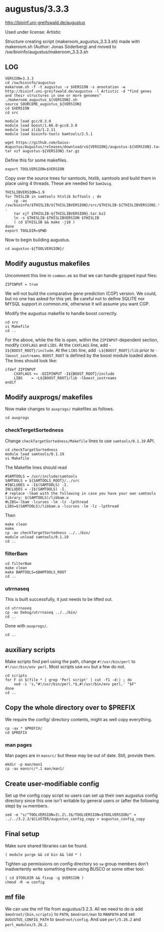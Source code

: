augustus/3.3.3
========================

<http://bioinf.uni-greifswald.de/augustus>

Used under license:
Artistic

Structure creating script (makeroom_augustus_3.3.3.sh) made with makeroom.sh (Author: Jonas Söderberg) and moved to /sw/bioinfo/augustus/makeroom_3.3.3.sh


LOG
---

    VERSION=3.3.3
    cd /sw/bioinfo/augustus
    makeroom.sh -f -t augustus -v $VERSION -s annotation -w http://bioinf.uni-greifswald.de/augustus -l Artistic -d "find genes and their structures in one or more genomes"
    ./makeroom_augustus_${VERSION}.sh
    source SOURCEME_augustus_${VERSION}
    cd $VERSION
    cd src

    module load gcc/8.3.0
    module load boost/1.66.0-gcc8.3.0
    module load zlib/1.2.11
    module load bioinfo-tools bamtools/2.5.1

    wget https://github.com/Gaius-Augustus/Augustus/releases/download/v${VERSION}/augustus-${VERSION}.tar.gz
    tar xzf augustus-${VERSION}.tar.gz

Define this for some makefiles.

    export TOOLVERSION=$VERSION

Copy over the source trees for samtools, htslib, samtools and build them in
place using 4 threads.  These are needed for `bam2wig`.

    THISLIBVERSION=1.9
    for THISLIB in samtools htslib bcftools ; do
        cp -av /sw/bioinfo/$THISLIB/${THISLIBVERSION}/src/$THISLIB-${THISLIBVERSION}.tar.bz2 .
        tar xjf $THISLIB-${THISLIBVERSION}.tar.bz2
        ln -s $THISLIB-$THISLIBVERSION $THISLIB
        ( cd $THISLIB && make -j10 )
    done
    export TOOLDIR=$PWD

Now to begin building augustus.

    cd augustus-${TOOLVERSION}/


## Modify augustus makefiles

Uncomment this line in `common.mk` so that we can handle gzipped input files:

    ZIPINPUT = true

We will not build the comparative gene prediction (CGP) version.  We could, but
no one has asked for this yet.  Be careful not to define SQLITE nor MYSQL
support in common.mk, otherwise it will assume you want CGP.

Modify the augustus makefile to handle boost correctly.

    cd src
    vi Makefile
    cd ..

For the above, while the file is open, within the `ZIPINPUT`-dependent section,
modify `CXXFLAGS` and `LIBS`.  At the `CXXFLAGS` line, add
`-I${BOOST_ROOT}/include`.  At the `LIBS` line, add `-L${BOOST_ROOT}/lib`
*prior to* `-lboost_iostreams`.  `BOOST_ROOT` is defined by the boost module loaded
above.  The lines should look like:

    ifdef ZIPINPUT
        CXXFLAGS += -DZIPINPUT -I${BOOST_ROOT}/include
        LIBS    = -L${BOOST_ROOT}/lib -lboost_iostreams
    endif


## Modify auxprogs/ makefiles

Now make changes to `auxprogs/` makefiles as follows.

    cd auxprogs

### checkTergetSortedness

Change `checkTargetSortedness/Makefile` lines to use `samtools/0.1.19` API.

    cd checkTargetSortedness
    module load samtools/0.1.19
    vi Makefile

The Makefile lines should read

    #SAMTOOLS = /usr/include/samtools
    SAMTOOLS = ${SAMTOOLS_ROOT}/../src
    #INCLUDES = -I$(SAMTOOLS) -I.
    INCLUDES = -I$(SAMTOOLS) -I.
    # replace -lbam with the following in case you have your own samtools library: $(SAMTOOLS)/libbam.a
    #LIBS=-lbam -lcurses -lm -lz -lpthread
    LIBS=$(SAMTOOLS)/libbam.a -lcurses -lm -lz -lpthread

Then

    make clean
    make
    cp -av checkTargetSortedness ../../bin/
    module unload samtools/0.1.19
    cd ..

### filterBam

    cd filterBam
    make clean
    make BAMTOOLS=$BAMTOOLS_ROOT
    cd ..

### utrrnaseq

This is built successfully, it just needs to be lifted out.

    cd utrrnaseq
    cp -av Debug/utrrnaseq ../../bin/
    cd ..

Done with `auxprogs/`.

    cd ..


## auxiliary scripts


Make scripts find perl using the path, change `#!/usr/bin/perl` to `#!/usr/bin/env perl`.
Most scripts use `env` but a few do not.

    cd scripts
    for F in $(file * | grep 'Perl script' | cut -f1 -d:) ; do
        sed -i 's,^#!/usr/bin/perl.*$,#!/usr/bin/env perl,' "$F"
    done
    cd ..


## Copy the whole directory over to $PREFIX


We require the config/ directory contents, might as well copy everything.

    cp -av * $PREFIX/
    cd $PREFIX

### man pages

Man pages are in `mansrc/` but these may be out of date.  Still, provide them.

    mkdir -p man/man1
    cp -av mansrc/*.1 man/man1/


## Create user-modifiable config


Set up the config copy script so users can set up their own augustus config
directory since this one isn't writable by general users or (after the
following step) by `sw` members.

    sed -e "s/^TOOLVERSION=3\.2\.3$/TOOLVERSION=$TOOLVERSION/" < ../../3.2.3/$CLUSTER/augustus_config_copy > augustus_config_copy


## Final setup


Make sure shared libraries can be found.

    ( module purge && cd bin && ldd * )

Tighten up permissions on config directory so `sw` group members don't
inadvertently write something there using BUSCO or some other tool.

    ( cd $TOOLDIR && fixup -g $VERSION )
    chmod -R -w config


## mf file

We can use the mf file from augustus/3.2.3.  All we need to do is add
`$modroot/{bin,scripts}` to `PATH`, `$modroot/man` to `MANPATH` and set
`AUGUSTUS_CONFIG_PATH` to `$modroot/config`.  And use `perl/5.26.2` and
`perl_modules/5.26.2`.


